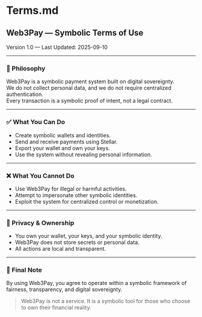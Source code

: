 # Terms.md

## Web3Pay — Symbolic Terms of Use

Version 1.0 — Last Updated: 2025-09-10

---

### 🧭 Philosophy

Web3Pay is a symbolic payment system built on digital sovereignty.  
We do not collect personal data, and we do not require centralized authentication.  
Every transaction is a symbolic proof of intent, not a legal contract.

---

### ✅ What You Can Do

- Create symbolic wallets and identities.
- Send and receive payments using Stellar.
- Export your wallet and own your keys.
- Use the system without revealing personal information.

---

### ❌ What You Cannot Do

- Use Web3Pay for illegal or harmful activities.
- Attempt to impersonate other symbolic identities.
- Exploit the system for centralized control or monetization.

---

### 🔐 Privacy & Ownership

- You own your wallet, your keys, and your symbolic identity.
- Web3Pay does not store secrets or personal data.
- All actions are local and transparent.

---

### 📎 Final Note

By using Web3Pay, you agree to operate within a symbolic framework of fairness, transparency, and digital sovereignty.

> Web3Pay is not a service. It is a symbolic tool for those who choose to own their financial reality.

